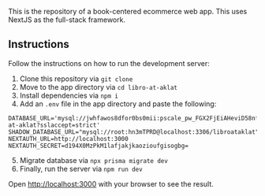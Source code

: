This is the repository of a book-centered ecommerce web app. This uses NextJS as the full-stack framework. 

## Instructions

Follow the instructions on how to run the development server:

1. Clone this repository via `git clone`
2. Move to the app directory via `cd libro-at-aklat`
3. Install dependencies via `npm i`
4. Add an `.env` file in the app directory and paste the following:

```
DATABASE_URL='mysql://jwhfawos8dfor0bs0mii:pscale_pw_FGX2FjEiAHeviD58nfmhIsin1fuFLncUBTnQ5soIpgV@gcp.connect.psdb.cloud/libro-at-aklat?sslaccept=strict'
SHADOW_DATABASE_URL="mysql://root:hn3mTPRD@localhost:3306/libroataklat"
NEXTAUTH_URL=http://localhost:3000
NEXTAUTH_SECRET=d194X0MzPkM1lafjakjkaozioufgisogbg=
```
5. Migrate database via `npx prisma migrate dev`
6. Finally, run the server via `npm run dev`

Open [http://localhost:3000](http://localhost:3000) with your browser to see the result.


